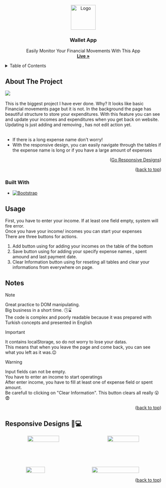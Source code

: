 
<!-- PROJECT LOGO -->
<br />
<div align="center" id="readme-top">
  <a href="https://github.com/othneildrew/Best-README-Template">
    <img src="https://github.com/samedfft2634/wallet-app/assets/100915606/b6bc4ccb-0dac-4db7-8ba0-a2a863827afb" alt="Logo" width="80" height="80">
  </a>



  <h3 align="center">Wallet App</h3>

  <p align="center">
    Easily Monitor Your Financial Movements With This App
    <br />
    <a href="https://wallet-app-blush.vercel.app/"><strong>Live »</strong></a>
    <br />
  </p>
</div>



<!-- TABLE OF CONTENTS -->
<details>
  <summary>Table of Contents</summary>
  <ol>
    <li>
      <a href="#about-the-project">About The Project</a>
      <ul>
        <li><a href="#built-with">Built With</a></li>
      </ul>
    </li>
    <li><a href="#usage">Usage</a></li>
  </ol>
</details>



<!-- ABOUT THE PROJECT -->
## About The Project
<img src="https://github.com/samedfft2634/wallet-app/assets/100915606/a1c21220-0bde-44f1-850b-25e814420fb2" >
<br>
<br>
This is the biggest project I have ever done. Why? It looks like basic Financial movements page but it is not. In the background the page has beautiful structure to store your expenditures. With this feature you can see and update your incomes and expenditures when you get back on website. Updating is just adding and removing , has not edit action yet. <br><br>

* If there is a long expense name don't worry!
* With the responsive design, you can easily navigate through the tables if the expense name is long or if you have a large amount of expenses

<p align="right">(<a href="#responsive">Go Responsive Designs</a>)</p>
<p align="right">(<a href="#readme-top">back to top</a>)</p>



### Built With

* [![Bootstrap](https://img.shields.io/badge/Bootstrap-563D7C?style=for-the-badge&logo=bootstrap&logoColor=white)][Bootstrap-url]
  


<!-- USAGE EXAMPLES -->
## Usage
First, you have to enter your income. If at least one field empty, system will fire error. <br>
Once you have your income/ incomes you can start your expenses <br>
There are three buttons for actions. <br>
1. Add button using for adding your incomes on the table of the bottom <br>
2. Save button using for adding your specify expense names , spent amound and last payment date. <br>
3. Clear Information button using for reseting all tables and clear your informations from everywhere on page.

## Notes
> [!NOTE]
> Great practice to DOM manipulating. <br>
> Big business in a short time. 🕓⌛ <br>
> The code is complex and poorly readable because it was prepared with Turkish concepts and presented in English<br>



> [!IMPORTANT]
>  It contains localStorage, so do not worry to lose your datas.  <br>
> This means that when you leave the page and come back, you can see what you left as it was.😉  <br>

> [!WARNING]  
> Input fields can not be empty.<br>
> You have to enter an income to start operatings<br>
> After enter income, you have to fill at least one  of expense field or spent amount.<br>
> Be carefull to clicking on "Clear Information". This button clears all really 😮😨

<p align="right">(<a href="#readme-top">back to top</a>)</p>

## Responsive Designs 📲💻
<!-- Responsive Designs -->
<div align="center" id="responsive">
  <!-- First Row -->
  <div align="center" style="display: flex; gap: 2rem; justify-content: center; margin-bottom: 5rem;">
    <img src="https://github.com/samedfft2634/wallet-app/assets/100915606/860b5b9f-f407-4168-880e-0ce666cfd611" width="45%">
    <img src="https://github.com/samedfft2634/wallet-app/assets/100915606/a3ddf7d9-6b14-4648-872c-8a1741afe5cf" width="45%">
  </div>
  
  <!-- Second Row -->
  <div align="center" style="display: flex; gap: 2rem; justify-content: center; margin-top: 5rem;">
    <img src="https://github.com/samedfft2634/wallet-app/assets/100915606/666f8e08-b619-45fa-9f10-b090a0ecfbe5" width="35%">
    <img src="https://github.com/samedfft2634/wallet-app/assets/100915606/96b84456-776e-42d8-bc30-3f35c6bee263" width="55%">
  </div>
</div>

<p align="right">(<a href="#readme-top">back to top</a>)</p>

[Bootstrap-url]: https://getbootstrap.com
